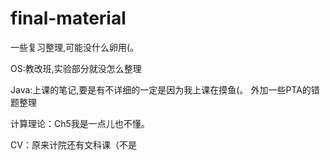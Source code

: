 # final-material
一些复习整理,可能没什么卵用(。

OS:教改班,实验部分就没怎么整理

Java:上课的笔记,要是有不详细的一定是因为我上课在摸鱼(。 外加一些PTA的错题整理

计算理论：Ch5我是一点儿也不懂。

CV：原来计院还有文科课（不是